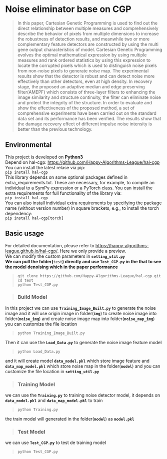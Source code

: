 # Noise eliminator base on CGP
> In this paper, Cartesian Genetic Programming is used to find out the direct relationship between multiple measures and comprehensively describe the behavior of pixels from multiple dimensions to increase the robustness of detection results, and meanwhile two or more complementary feature detectors are constructed by using the multi gene output characteristics of model. Cartesian Genetic Programming evolves the optimal mathematical expression by using multiple measures and rank ordered statistics by using this expression to locate the corrupted pixels which is used to distinguish noise pixels from non-noise pixels to generate noise map. The experimental results show that the detector is robust and can detect noise more effectively than other detectors, even at high density. In recovery stage, the proposed an adaptive median and edge preserving filter(AMEPF) which consists of three-layer filters to enhancing the image similarity and structure continuity, the filter can eliminate noise and protect the integrity of the structure. In order to evaluate and show the effectiveness of the proposed method, a set of comprehensive experiments have been carried out on the standard data set and its performance has been verified. The results show that the damage recovery effect of different impulse noise intensity is better than the previous technology.

## Environmental 
 This project is developed on **Python3**<br>
Depend on hal-cgp: https://github.com/Happy-Algorithms-League/hal-cgp <br>
You can install the latest relase via pip:<br>
```pip install hal-cgp```<br>
This library depends on some optional packages defined in extra_requirements.txt. These are necessary, for example, to compile an individual to a SymPy expression or a PyTorch class. You can install the extra requirements for full functionality of the library via:<br>
```pip install hal-cgp```<br>
You can also install individual extra requirements by specifying the package name (without version number) in square brackets, e.g., to install the torch dependency:<br>
`pip install hal-cgp[torch]`<br>
## Basic usage
For detailed documentation, please refer to https://happy-algorithms-league.github.io/hal-cgp/. Here we only provide a preview.<br>
We can modify the custom parameters in **`setting_util.py`**<br>
**We can pull the folder(**`test`**) directly and use **`Test_CGP.py`** in the that to see the model denoising which in the paper performance**
> ```
> git clone https://github.com/Happy-Algorithms-League/hal-cgp.git
> cd test
> python Test_CGP.py 
> ```

> ### Build Model
In this project we can use **`Training_Image_Built.py`** to generate the noise image and it will use origin image in folder(**`img`**) to create noise image into folder(**`noise_img`**) and create noise image map into folder(**`noise_map_img`**) you can customize the file location<br>
> ```
> python Training_Image_Built.py
>  ```

Then it can use the **`Load_Data.py`** to generate the noise image feature model<br>
> ```
> python Load_Data.py
> ```

and it will create model **`data_model.pkl`** which store image feature and **`data_map_model.pkl`** which store noise map in the folder(**`model`**) and you can customize the file location in **`setting_util.py`**
> ### Training Model
we can use the **`Training.py`** to training noise detector model, it depends on **`data_model.pkl`** and **`data_map_model.pkl`** to train
> ```
> python Training.py
> ```

the train model will generated in the folder(**`model`**) as **`model.pkl`**
> ### Test Model
we can use **`Test_CGP.py`** to test de training model
> ```
> python Test_CGP.py
> ```



 


